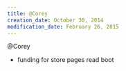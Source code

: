 ```yaml
---
title: @Corey
creation_date: October 30, 2014
modification_date: February 26, 2015
---
```



@Corey

- funding for store pages read boot

